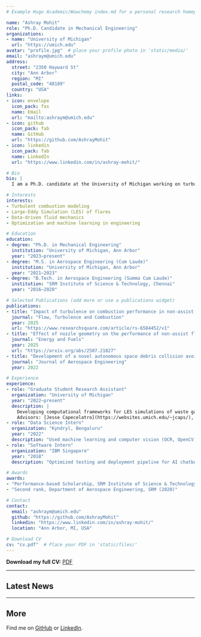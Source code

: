 ```yaml
---
# Example Hugo Academic/Wowchemy index.md for a personal research homepage

name: "Ashray Mohit"
role: "Ph.D. Candidate in Mechanical Engineering"
organizations:
- name: "University of Michigan"
  url: "https://umich.edu"
avatar: "profile.jpg"  # place your profile photo in 'static/media/'
email: "ashraym@umich.edu"
address:
  street: "2350 Hayward St"
  city: "Ann Arbor"
  region: "MI"
  postal_code: "48109"
  country: "USA"
links:
- icon: envelope
  icon_pack: fas
  name: Email
  url: "mailto:ashraym@umich.edu"
- icon: github
  icon_pack: fab
  name: GitHub
  url: "https://github.com/AshrayMohit"
- icon: linkedin
  icon_pack: fab
  name: LinkedIn
  url: "https://www.linkedin.com/in/ashray-mohit/"

# Bio
bio: |
  I am a Ph.D. candidate at the University of Michigan working on turbulent combustion, optimization, and machine learning for fluid mechanics. My research focuses on improving the performance and efficiency of industrial waste gas flares using high-fidelity simulations and data-driven methods.

# Interests
interests:
- Turbulent combustion modeling
- Large-Eddy Simulation (LES) of flares
- Data-driven fluid mechanics
- Optimization and machine learning in engineering

# Education
education:
- degree: "Ph.D. in Mechanical Engineering"
  institution: "University of Michigan, Ann Arbor"
  year: "2023–present"
- degree: "M.S. in Aerospace Engineering (Cum Laude)"
  institution: "University of Michigan, Ann Arbor"
  year: "2021–2023"
- degree: "B.Tech. in Aerospace Engineering (Summa Cum Laude)"
  institution: "SRM Institute of Science & Technology, Chennai"
  year: "2016–2020"

# Selected Publications (add more or use a publications widget)
publications:
- title: "Impact of turbulence on combustion performance in non-assist waste gas flares"
  journal: "Flow, Turbulence and Combustion"
  year: 2025
  url: "https://www.researchsquare.com/article/rs-6584452/v1"
- title: "Effect of nozzle geometry on the performance of non-assist flares"
  journal: "Energy and Fuels"
  year: 2025
  url: "https://arxiv.org/abs/2507.21827"
- title: "Development of a novel autonomous space debris collision avoidance system for uncrewed spacecraft"
  journal: "Journal of Aerospace Engineering"
  year: 2022

# Experience
experience:
- role: "Graduate Student Research Assistant"
  organization: "University of Michigan"
  year: "2022–present"
  description: |
    Developing computational frameworks for LES simulations of waste gas flares, with a focus on combustion efficiency and mixing under crosswind conditions.  
    Advisors: [Jesse Capecelatro](https://websites.umich.edu/~jcaps/), [Margaret Wooldridge](https://wooldridge.engin.umich.edu/)
- role: "Data Science Intern"
  organization: "Kyndryl, Bengaluru"
  year: "2022"
  description: "Used machine learning and computer vision (OCR, OpenCV) to detect anomalies in industrial data."
- role: "Software Intern"
  organization: "IBM Singapore"
  year: "2018"
  description: "Optimized testing and deployment pipeline for AI chatbot interfaces."

# Awards
awards:
- "Performance-based Scholarship, SRM Institute of Science & Technology (2017–2019)"
- "Second rank, Department of Aerospace Engineering, SRM (2020)"

# Contact
contact:
  email: "ashraym@umich.edu"
  github: "https://github.com/AshrayMohit"
  linkedin: "https://www.linkedin.com/in/ashray-mohit/"
  location: "Ann Arbor, MI, USA"

# Download CV
cv: "cv.pdf"  # Place your PDF in 'static/files/'
---
```


<!-- Additional custom content or call-to-action buttons below -->

**Download my full CV:** [PDF](/files/cv.pdf)

---

## Latest News
<!-- Add posts, conferences, or news here -->

---

## More
Find me on [GitHub](https://github.com/AshrayMohit) or [LinkedIn](https://www.linkedin.com/in/ashray-mohit/).

